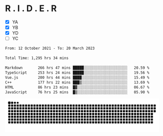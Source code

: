 # R . I . D . E . R

- [x] YA
- [x] YB
- [x] YD
- [ ] YC

<!--START_SECTION:waka-->

```text
From: 12 October 2021 - To: 20 March 2023

Total Time: 1,295 hrs 34 mins

Markdown       266 hrs 47 mins █████░░░░░░░░░░░░░░░░░░░░   20.59 %
TypeScript     253 hrs 24 mins █████░░░░░░░░░░░░░░░░░░░░   19.56 %
Vue.js         200 hrs 44 mins ████░░░░░░░░░░░░░░░░░░░░░   15.49 %
C++            177 hrs 22 mins ███▒░░░░░░░░░░░░░░░░░░░░░   13.69 %
HTML           86 hrs 23 mins  █▓░░░░░░░░░░░░░░░░░░░░░░░   06.67 %
JavaScript     76 hrs 25 mins  █▒░░░░░░░░░░░░░░░░░░░░░░░   05.90 %
```

<!--END_SECTION:waka-->

![](https://raw.githubusercontent.com/kok-s0s/kok-s0s/main/assets/github-contribution-grid-snake.svg)
